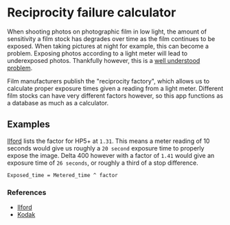 # Reciprocity failure calculator

When shooting photos on photographic film in low light, the amount of sensitivity a film stock has degrades over time as the film continues to be exposed. When taking pictures at night for example, this can become a problem. Exposing photos according to a light meter will lead to underexposed photos. Thankfully however, this is a [well understood problem](<https://en.wikipedia.org/wiki/Reciprocity_(photography)?useskin=vector>).

Film manufacturers publish the "reciprocity factory", which allows us to calculate proper exposure times given a reading from a light meter. Different film stocks can have very different factors however, so this app functions as a database as much as a calculator.

## Examples

[Ilford](https://www.ilfordphoto.com/wp/wp-content/uploads/2024/05/Reciprocity-Failure-Compensation-v2.pdf) lists the factor for HP5+ at `1.31`. This means a meter reading of 10 seconds would give us roughly a `20 second` exposure time to properly expose the image. Delta 400 however with a factor of `1.41` would give an exposure time of `26 seconds`, or roughly a third of a stop difference.

```
Exposed_time = Metered_time ^ factor
```

### References

- [Ilford](https://www.ilfordphoto.com/wp/wp-content/uploads/2024/05/Reciprocity-Failure-Compensation-v2.pdf)
- [Kodak](https://125px.com/docs/techpubs/kodak/e31-2002_07.pdf)
